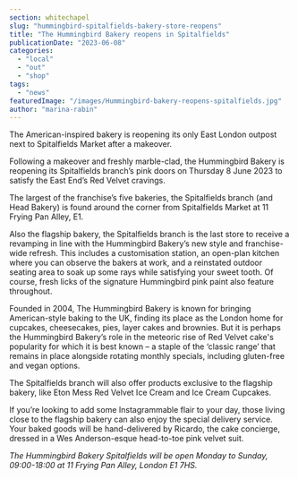 ```yaml
---
section: whitechapel
slug: "hummingbird-spitalfields-bakery-store-reopens"
title: "The Hummingbird Bakery reopens in Spitalfields"
publicationDate: "2023-06-08"
categories: 
  - "local"
  - "out"
  - "shop"
tags: 
  - "news"
featuredImage: "/images/Hummingbird-bakery-reopens-spitalfields.jpg"
author: "marina-rabin"
---
```


The American-inspired bakery is reopening its only East London outpost next to Spitalfields Market after a makeover.

Following a makeover and freshly marble-clad, the Hummingbird Bakery is reopening its Spitalfields branch’s pink doors on Thursday 8 June 2023 to satisfy the East End’s Red Velvet cravings. 

The largest of the franchise’s five bakeries, the Spitalfields branch (and Head Bakery) is found around the corner from Spitalfields Market at 11 Frying Pan Alley, E1. 

Also the flagship bakery, the Spitalfields branch is the last store to receive a revamping in line with the Hummingbird Bakery’s new style and franchise-wide refresh. This includes a customisation station, an open-plan kitchen where you can observe the bakers at work, and a reinstated outdoor seating area to soak up some rays while satisfying your sweet tooth. Of course, fresh licks of the signature Hummingbird pink paint also feature throughout.

Founded in 2004, The Hummingbird Bakery is known for bringing American-style baking to the UK, finding its place as the London home for cupcakes, cheesecakes, pies, layer cakes and brownies. But it is perhaps the Hummingbird Bakery’s role in the meteoric rise of Red Velvet cake's popularity for which it is best known – a staple of the ‘classic range’ that remains in place alongside rotating monthly specials, including gluten-free and vegan options.

The Spitalfields branch will also offer products exclusive to the flagship bakery, like Eton Mess Red Velvet Ice Cream and Ice Cream Cupcakes.

If you’re looking to add some Instagrammable flair to your day, those living close to the flagship bakery can also enjoy the special delivery service. Your baked goods will be hand-delivered by Ricardo, the cake concierge, dressed in a Wes Anderson-esque head-to-toe pink velvet suit.  

_The Hummingbird Bakery Spitalfields will be open Monday to Sunday, 09:00-18:00 at 11 Frying Pan Alley, London E1 7HS._
